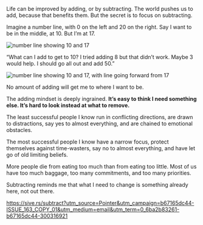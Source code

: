 Life can be improved by adding, or by subtracting. The world pushes us to add, because that benefits them. But the secret is to focus on subtracting.

Imagine a number line, with 0 on the left and 20 on the right. Say I want to be in the middle, at 10. But I’m at 17.

![number line showing 10 and 17](https://sive.rs/images/numberline2-600.png)

“What can I add to get to 10? I tried adding 8 but that didn’t work. Maybe 3 would help. I should go all out and add 50.”

![number line showing 10 and 17, with line going forward from 17](https://sive.rs/images/numberline3-600.png)

No amount of adding will get me to where I want to be.

The adding mindset is deeply ingrained. **It’s easy to think I need something else. It’s hard to look instead at what to remove.**

The least successful people I know run in conflicting directions, are drawn to distractions, say yes to almost everything, and are chained to emotional obstacles.

The most successful people I know have a narrow focus, protect themselves against time-wasters, say no to almost everything, and have let go of old limiting beliefs.

More people die from eating too much than from eating too little. Most of us have too much baggage, too many commitments, and too many priorities.

Subtracting reminds me that what I need to change is something already here, not out there.

https://sive.rs/subtract?utm_source=Pointer&utm_campaign=b67165dc44-ISSUE_163_COPY_01&utm_medium=email&utm_term=0_6ba2b83261-b67165dc44-300316921
